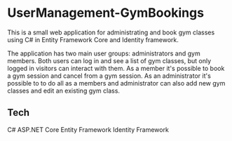 # UserManagement-GymBookings

This is a small web application for administrating and book gym classes using C# in Entity Framework Core and Identity framework.

The application has two main user groups: administrators and gym members. Both users can log in and see a list of gym classes, 
but only logged in visitors can interact with them. As a member it's possible to book a gym session and cancel from a gym session. 
As an administrator it's possible to to do all as a members and administrator can also add new gym classes and edit an existing gym class.

## Tech
C#
ASP.NET Core 
Entity Framework
Identity Framework


